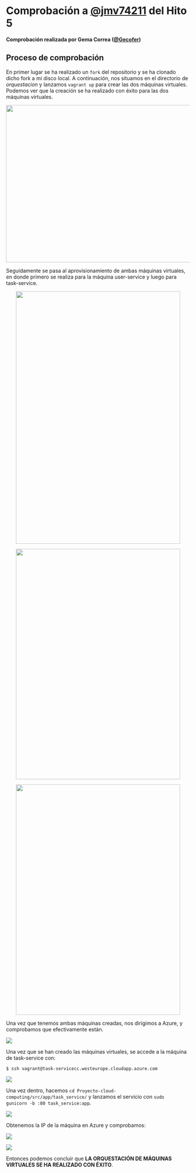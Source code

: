 # Comprobación a **[@jmv74211](https://github.com/jmv74211/Proyecto-cloud-computing)** del Hito 5

**Comprobación realizada por Gema Correa ([@Gecofer](https://github.com/Gecofer/proyecto-CC))**

## Proceso de comprobación

En primer lugar se ha realizado un `fork` del repositorio y se ha clonado dicho fork a mi disco local. A continuación, nos situamos en el directorio de _orquestacion_ y lanzamos `vagrant up` para crear las dos máquinas virtuales. Podemos ver que la creación se ha realizado con éxito para las dos máquinas virtuales.

<p align="center">
  <img width="600" height="430" src="../../images/hito5/comprobacion_@Gecofer/1_creacion.png">
</p>

Seguidamente se pasa al aprovisionamiento de ambas máquinas virtuales, en donde primero se realiza para la máquina user-service y luego para task-service.

<p align="center">
  <img width="450" height="690" src="../../images/hito5/comprobacion_@Gecofer/2_provisionUser.png">
</p>

<p align="center">
  <img width="450" height="630" src="../../images/hito5/comprobacion_@Gecofer/3_provisionTask1.png">
</p>

<p align="center">
  <img width="450" height="630" src="../../images/hito5/comprobacion_@Gecofer/3_provisionTask2.png">
</p>

Una vez que tenemos ambas máquinas creadas, nos dirigimos a Azure, y comprobamos que efectivamente están.

![](../../images/hito5/comprobacion_@Gecofer/4_azure.png)

Una vez que se han creado las máquinas virtuales, se accede a la máquina de task-service con:

~~~
$ ssh vagrant@task-servicecc.westeurope.cloudapp.azure.com
~~~

![](../../images/hito5/comprobacion_@Gecofer/5_task_service.png)

Una vez dentro, hacemos `cd Proyecto-cloud-computing/src/app/task_service/` y lanzamos el servicio con `sudo  gunicorn -b :80 task_service:app`.

![](../../images/hito5/comprobacion_@Gecofer/6_lanzaApp.png)

Obtenemos la IP de la máquina en Azure y comprobamos:

![](../../images/hito5/comprobacion_@Gecofer/7_datosTask.png)

![](../../images/hito5/comprobacion_@Gecofer/8_comprobacion.png)

Entonces podemos concluir que **LA ORQUESTACIÓN DE MÁQUINAS VIRTUALES SE HA REALIZADO CON ÉXITO**.
